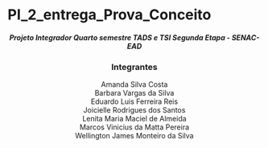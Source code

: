 # PI_2_entrega_Prova_Conceito
#### <center> ***Projeto Integrador Quarto semestre TADS e TSI Segunda Etapa - SENAC-EAD*** </center>

### <center>Integrantes</center>
<center>Amanda Silva Costa
<center>Barbara Vargas da Silva
<center>Eduardo Luis Ferreira Reis
<center>Joicielle Rodrigues dos Santos
<center>Lenita Maria Maciel de Almeida
<center>Marcos Vinicius da Matta Pereira
<center>Wellington James Monteiro da Silva</center>
